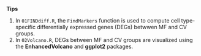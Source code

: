**Tips**
1. In `01FINDdiff.R`, the `FindMarkers` function is used to compute cell type-specific differentially expressed genes (DEGs) betwwen MF and CV groups.
2. In `02Volcano.R`, DEGs between MF and CV groups are visualized using the **EnhancedVolcano** and **ggplot2** packages. 

